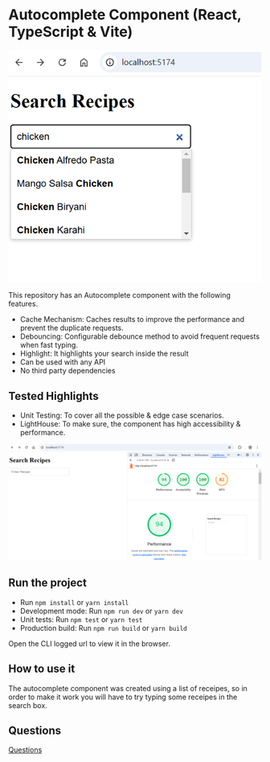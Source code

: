# Autocomplete Component (React, TypeScript & Vite)

![Preview Autocomplete](Test.png?raw=true "Autocomplete")

This repository has an Autocomplete component with the following features.

- Cache Mechanism: Caches results to improve the performance and prevent the duplicate requests.
- Debouncing: Configurable debounce method to avoid frequent requests when fast typing.
- Highlight: It highlights your search inside the result
- Can be used with any API
- No third party dependencies

## Tested Highlights
- Unit Testing: To cover all the possible & edge case scenarios.
- LightHouse: To make sure, the component has high accessibility & performance.

![Preview Lighthouse](Perf-test.png?raw=true "Tested Results")

## Run the project

- Run `npm install` or `yarn install`
- Development mode: Run `npm run dev` or `yarn dev`
- Unit tests: Run `npm test` or `yarn test`
- Production build: Run `npm run build` or `yarn build`

Open the CLI logged url to view it in the browser.

## How to use it
The autocomplete component was created using a list of receipes, so in order to make it work you will have to try typing some receipes in the search box.

## Questions
[Questions](questions.md)